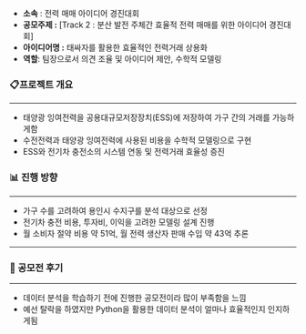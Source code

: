 - **소속** :  전력 매매 아이디어 경진대회
- **공모주제 :** [Track 2 : 분산 발전 주체간 효율적 전력 매매를 위한 아이디어 경진대회]
- **아이디어명 :** 태싸자를 활용한 효율적인 전력거래 상용화
- **역할**: 팀장으로서 의견 조율 및 아이디어 제안, 수학적 모델링

### 📋프로젝트 개요

---

- 태양광 잉여전력을 공용대규모저장장치(ESS)에 저장하여 가구 간의 거래를 가능하게함
- 수전전력과 태양광 잉여전력에 사용된 비용을 수학적 모델링으로 구현
- ESS와 전기차 충전소의 시스템 연동 및 전력거래 효율성 증진

### 📊 진행 방향

---

- 가구 수를 고려하여 용인시 수지구를  분석 대상으로 선정
- 전기차 충전 비용, 투자비, 이익을 고려한 모델링 설계 진행
- 월 소비자 절약 비용 약 51억, 월 전력 생산자 판매 수입 약 43억 추론

---

### 🛫 공모전 후기

---

- 데이터 분석을 학습하기 전에 진행한 공모전이라 많이 부족함을 느낌
- 예선 탈락을 하였지만 Python을 활용한 데이터 분석이 얼마나 효율적인지 인지하게됨
